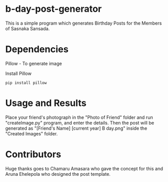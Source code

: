 # b-day-post-generator
This is a simple program which generates Birthday Posts for the Members of Sasnaka Sansada.

# Dependencies
Pillow - To generate image

Install Pillow
```
pip install pillow
```

# Usage and Results
Place your friend's photograph in the "Photo of Friend" folder and run "createImage.py" program, and enter the details.
Then the post will be generated as "[Friend's Name] [current year] B day.png" inside the "Created Images" folder.

# Contributors
Huge thanks goes to Chamaru Amasara who gave the concept for this and Aruna Ehelepola who designed the post template.
